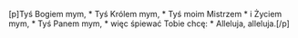 [p]Tyś Bogiem mym, * Tyś Królem mym, * Tyś moim Mistrzem * i Życiem mym, * Tyś Panem mym, * więc śpiewać Tobie chcę: * Alleluja, alleluja.[/p]